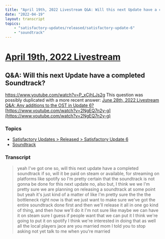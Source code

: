 ```yaml
---
title: "April 19th, 2022 Livestream Q&A: Will this next Update have a completed Soundtrack?"
date: "2022-04-19"
layout: transcript
topics:
    - "satisfactory-updates/released/satisfactory-update-6"
    - "soundtrack"
---
```

# [April 19th, 2022 Livestream](../2022-04-19.md)
## Q&A: Will this next Update have a completed Soundtrack?
https://www.youtube.com/watch?v=P_xCjhLJs2g
This question was possibly duplicated with a more recent answer: [June 28th, 2022 Livestream Q&A: Any additions to the OST in Update 6?](./yt-2NgEQ7n2y-g.md) [https://www.youtube.com/watch?v=2NgEQ7n2y-g](https://www.youtube.com/watch?v=2NgEQ7n2y-g)


### Topics
* [Satisfactory Updates > Released > Satisfactory Update 6](../topics/satisfactory-updates/released/satisfactory-update-6.md)
* [Soundtrack](../topics/soundtrack.md)

### Transcript

> yeah I've got one so, will this next update have a completed soundtrack if so, will it be paid on steam or available, for streaming on platforms like spotify so I'm pretty certain that the soundtrack is not gonna be done for this next update no, also but, I think we we I'm pretty sure we are planning on releasing a soundtrack at some point but yeah it's just kind of a matter of like I'm pretty sure the the the bottleneck right now is that we just want to make sure we've got the entire soundtrack done first and then we'll release it all in one go kind of thing, and then how we'll do it I'm not sure like maybe we can have it on steam sure I guess if people want that we can put it I think we're going to put it on spotify I think we're interested in doing that as well all the local players jace are you married mom I told you to stop asking not yet talk to me when you're married
